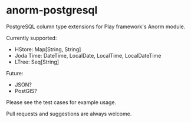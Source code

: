 # anorm-postgresql

PostgreSQL column type extensions for Play framework's Anorm module.

Currently supported:

* HStore: Map[String, String]
* Joda Time: DateTime, LocalDate, LocalTime, LocalDateTime
* LTree: Seq[String]

Future:

* JSON?
* PostGIS?

Please see the test cases for example usage.

Pull requests and suggestions are always welcome.

